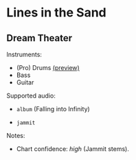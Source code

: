 # Lines in the Sand

## Dream Theater

Instruments:

  * (Pro) Drums [(preview)](http://pages.cs.wisc.edu/~tolly/customs/?title=lines-in-the-sand&artist=dream-theater)
  * Bass
  * Guitar

Supported audio:

  * `album` (Falling into Infinity)

  * `jammit`

Notes:

  * Chart confidence: *high* (Jammit stems).

